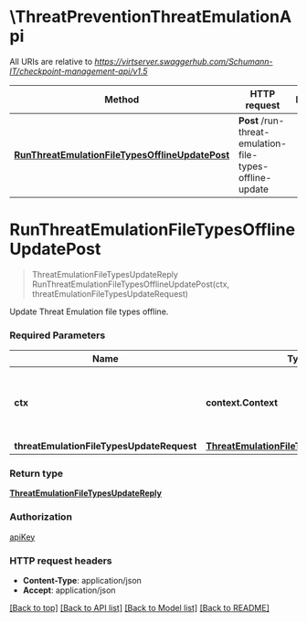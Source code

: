 # \ThreatPreventionThreatEmulationApi

All URIs are relative to *https://virtserver.swaggerhub.com/Schumann-IT/checkpoint-management-api/v1.5*

Method | HTTP request | Description
------------- | ------------- | -------------
[**RunThreatEmulationFileTypesOfflineUpdatePost**](ThreatPreventionThreatEmulationApi.md#RunThreatEmulationFileTypesOfflineUpdatePost) | **Post** /run-threat-emulation-file-types-offline-update | 


# **RunThreatEmulationFileTypesOfflineUpdatePost**
> ThreatEmulationFileTypesUpdateReply RunThreatEmulationFileTypesOfflineUpdatePost(ctx, threatEmulationFileTypesUpdateRequest)


Update Threat Emulation file types offline.

### Required Parameters

Name | Type | Description  | Notes
------------- | ------------- | ------------- | -------------
 **ctx** | **context.Context** | context for authentication, logging, cancellation, deadlines, tracing, etc.
  **threatEmulationFileTypesUpdateRequest** | [**ThreatEmulationFileTypesUpdateRequest**](ThreatEmulationFileTypesUpdateRequest.md)|  | 

### Return type

[**ThreatEmulationFileTypesUpdateReply**](ThreatEmulationFileTypesUpdateReply.md)

### Authorization

[apiKey](../README.md#apiKey)

### HTTP request headers

 - **Content-Type**: application/json
 - **Accept**: application/json

[[Back to top]](#) [[Back to API list]](../README.md#documentation-for-api-endpoints) [[Back to Model list]](../README.md#documentation-for-models) [[Back to README]](../README.md)

